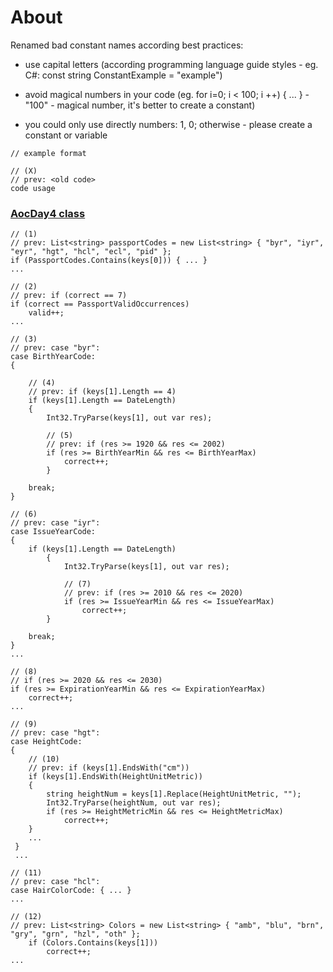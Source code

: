 # About

Renamed bad constant names according best practices:

- use capital letters (according programming language guide styles - eg. C#: const string ConstantExample = "example")

- avoid magical numbers in your code (eg. for i=0; i < 100; i ++) { ... } - "100" - magical number, it's better to create a constant)

- you could only use directly numbers: 1, 0; otherwise - please create a constant or variable

~~~
// example format

// (X)
// prev: <old code>
code usage
~~~

### [AocDay4 class](https://github.com/novikov-ai/clean-code/blob/master/CleanCode/CleanCode/ConstantNames/AocDay4.cs)

~~~
// (1)
// prev: List<string> passportCodes = new List<string> { "byr", "iyr", "eyr", "hgt", "hcl", "ecl", "pid" };  
if (PassportCodes.Contains(keys[0])) { ... }
...

// (2)
// prev: if (correct == 7)
if (correct == PassportValidOccurrences)
    valid++;
...

// (3)
// prev: case "byr":
case BirthYearCode:
{

    // (4)
    // prev: if (keys[1].Length == 4)
    if (keys[1].Length == DateLength)
    {
        Int32.TryParse(keys[1], out var res);
        
        // (5)
        // prev: if (res >= 1920 && res <= 2002)
        if (res >= BirthYearMin && res <= BirthYearMax)
            correct++;
        }

    break;
}

// (6)
// prev: case "iyr":
case IssueYearCode:
{
    if (keys[1].Length == DateLength)
        {
            Int32.TryParse(keys[1], out var res);
            
            // (7)
            // prev: if (res >= 2010 && res <= 2020)
            if (res >= IssueYearMin && res <= IssueYearMax)
                correct++;
        }

    break;
}
...

// (8)
// if (res >= 2020 && res <= 2030)
if (res >= ExpirationYearMin && res <= ExpirationYearMax)
    correct++;
...

// (9)
// prev: case "hgt":
case HeightCode:
{
    // (10)
    // prev: if (keys[1].EndsWith("cm"))
    if (keys[1].EndsWith(HeightUnitMetric))
    {
        string heightNum = keys[1].Replace(HeightUnitMetric, "");
        Int32.TryParse(heightNum, out var res);
        if (res >= HeightMetricMin && res <= HeightMetricMax)
            correct++;
    }
    ...
 }
 ...
 
// (11)
// prev: case "hcl":
case HairColorCode: { ... }
...

// (12)
// prev: List<string> Colors = new List<string> { "amb", "blu", "brn", "gry", "grn", "hzl", "oth" };
    if (Colors.Contains(keys[1]))
        correct++;
...
~~~